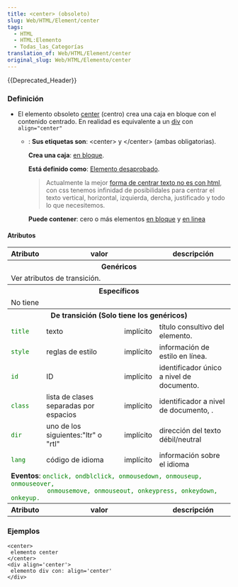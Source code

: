 ```yaml
---
title: <center> (obsoleto)
slug: Web/HTML/Element/center
tags:
  - HTML
  - HTML:Elemento
  - Todas_las_Categorías
translation_of: Web/HTML/Element/center
original_slug: Web/HTML/Elemento/center
---
```


{{Deprecated_Header}}

### Definición

- El elemento obsoleto [center](es/HTML/Elemento/center) (centro) crea una caja en bloque con el contenido centrado. En realidad es equivalente a un [div](es/HTML/Elemento/div) con `align="center"`

  - : **Sus etiquetas son**: \<center> y \</center> (ambas obligatorias).
  
    **Crea una caja**: [en bloque](es/HTML/Elemento/Tipos_de_elementos#en_bloque).

    **Está definido como**: [Elemento desaprobado](es/HTML/Elemento/Tipos_de_elementos#desaprobado).

    > Actualmente la mejor [forma de centrar texto no es con html](https://juanmcastro.es/tutoriales/como-centrar-texto-en-html/), con css tenemos infinidad de posibilidales para centrar el texto vertical, horizontal, izquierda, dercha, justificado y todo lo que necesitemos.

    **Puede contener**: cero o más elementos [en bloque](es/HTML/Elemento/Tipos_de_elementos#en_bloque) y [en linea](es/HTML/Elemento/Tipos_de_elementos#en_linea)

#### Atributos

<table class="standard-table">
  <tbody>
    <tr>
      <th>Atributo</th>
      <th colspan="2">valor</th>
      <th>descripción</th>
    </tr>
    <tr>
      <th colspan="4">Genéricos</th>
    </tr>
    <tr>
      <td colspan="4">Ver atributos de transición.</td>
    </tr>
    <tr>
      <th colspan="4">Específicos</th>
    </tr>
    <tr>
      <td colspan="4">No tiene</td>
    </tr>
    <tr>
      <th colspan="4">De transición (Solo tiene los genéricos)</th>
    </tr>
    <tr>
      <td><code style="color: green">title</code></td>
      <td>texto</td>
      <td>implícito</td>
      <td>título consultivo del elemento.</td>
    </tr>
    <tr>
      <td><code style="color: green">style</code></td>
      <td>reglas de estilo</td>
      <td>implícito</td>
      <td>información de estilo en línea.</td>
    </tr>
    <tr>
      <td><code style="color: green">id</code></td>
      <td>ID</td>
      <td>implícito</td>
      <td>identificador único a nivel de documento.</td>
    </tr>
    <tr>
      <td><code style="color: green">class</code></td>
      <td>lista de clases separadas por espacios</td>
      <td>implícito</td>
      <td>identificador a nivel de documento, .</td>
    </tr>
    <tr>
      <td><code style="color: green">dir</code></td>
      <td>uno de los siguientes:"ltr" o "rtl"</td>
      <td>implícito</td>
      <td>dirección del texto débil/neutral</td>
    </tr>
    <tr>
      <td><code style="color: green">lang</code></td>
      <td>código de idioma</td>
      <td>implícito</td>
      <td>información sobre el idioma</td>
    </tr>
    <tr>
      <td colspan="4">
        <strong>Eventos</strong>:
        <code style="color: green"
          >onclick, ondblclick, onmousedown, onmouseup, onmouseover,
          onmousemove, onmouseout, onkeypress, onkeydown, onkeyup.</code
        >
      </td>
    </tr>
    <tr>
      <th>Atributo</th>
      <th colspan="2">valor</th>
      <th>descripción</th>
    </tr>
  </tbody>
</table>

### Ejemplos

```
<center>
 elemento center
</center>
<div align='center'>
 elemento div con: align='center'
</div>
```
